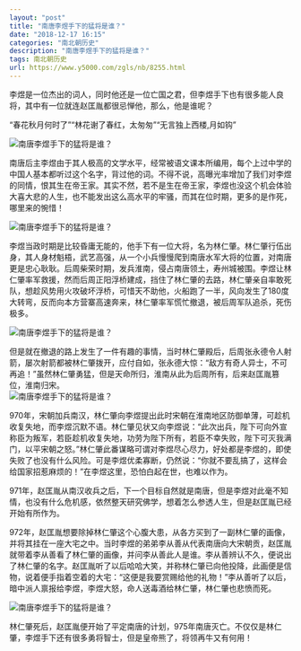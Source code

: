 ```yaml
---
layout: "post"
title: "南唐李煜手下的猛将是谁？"
date: "2018-12-17 16:15"
categories: "南北朝历史"
description: "南唐李煜手下的猛将是谁？"
tags: 南北朝历史
url: https://www.y5000.com/zgls/nb/8255.html
---
```






李煜是一位杰出的词人，同时他还是一位亡国之君，但李煜手下也有很多能人良将，其中有一位就连赵匡胤都很忌惮他，那么，他是谁呢？

“春花秋月何时了”“林花谢了春红，太匆匆”“无言独上西楼,月如钩”

![南唐李煜手下的猛将是谁？](/uploads/allimg/161226/6-161226114959555.JPG)

南唐后主李煜由于其人极高的文学水平，经常被语文课本所编用，每个上过中学的中国人基本都听过这个名字，背过他的词。不得不说，高曝光率增加了我们对李煜的同情，恨其生在帝王家。其实不然，若不是生在帝王家，李煜也没这个机会体验大喜大悲的人生，也不能发出这么高水平的牢骚，而其在位时期，更多的是作死，哪里来的惋惜！

![南唐李煜手下的猛将是谁？](/uploads/allimg/161226/6-161226114945C3.JPG)

李煜当政时期是比较昏庸无能的，他手下有一位大将，名为林仁肇。林仁肇行伍出身，其人身材魁梧，武艺高强，从一个小兵慢慢爬到南唐水军大将的位置，对南唐更是忠心耿耿。后周柴荣时期，发兵淮南，侵占南唐领土，寿州城被围。李煜让林仁肇率军救援，然而后周正阳浮桥建成，挡住了林仁肇的去路，林仁肇亲自率敢死队，想趁风势用火攻破坏浮桥，可惜天不助他，火船跑了一半，风向发生了180度大转弯，反而向本方营寨高速奔来，林仁肇率军慌忙撤退，被后周军队追杀，死伤极多。

![南唐李煜手下的猛将是谁？](/uploads/allimg/161226/6-161226114931H0.JPG)

但是就在撤退的路上发生了一件有趣的事情，当时林仁肇殿后，后周张永德令人射箭，屡次射箭都被林仁肇拨开，应付自如，张永德大惊：“敌方有奇人异士，不可再追！”虽然林仁肇勇猛，但是天命所归，淮南从此为后周所有，后来赵匡胤篡位，淮南归宋。  
![南唐李煜手下的猛将是谁？](/uploads/allimg/161226/6-1612261149155U.JPG)

970年，宋朝加兵南汉，林仁肇向李煜提出此时宋朝在淮南地区防御单薄，可趁机收复失地，而李煜沉默不语。林仁肇见状又向李煜说：“此次出兵，陛下可向外宣称臣为叛军，若臣趁机收复失地，功劳为陛下所有，若臣不幸失败，陛下可灭我满门，以平宋朝之怒。”林仁肇此番谋略可谓对李煜尽心尽力，好处都是李煜的，即使失败了也没有什么风险。可是李煜优柔寡断，仍然说：“你就不要乱搞了，这样会给国家招惹麻烦的！”在李煜这里，恐怕白起在世，也难以作为。

971年，赵匡胤从南汉收兵之后，下一个目标自然就是南唐，但是李煜对此毫不知情，也没有什么危机感，依然整天研究佛学，想着怎么参透人生，但是赵匡胤已经开始有所作为。

972年，赵匡胤想要除掉林仁肇这个心腹大患，从各方买到了一副林仁肇的画像，并将其挂在一座大宅之中。当时李煜的弟弟李从善从代表南唐向大宋朝贡，赵匡胤就带着李从善看了林仁肇的画像，并问李从善此人是谁。李从善辨认不久，便说出了林仁肇的名字。赵匡胤听了以后哈哈大笑，并称林仁肇已向他投降，此画便是信物，说着便手指着空着的大宅：“这便是我要赏赐给他的礼物！”李从善听了以后，暗中派人禀报给李煜，李煜大怒，命人送毒酒给林仁肇，林仁肇也悲愤而死。

![南唐李煜手下的猛将是谁？](/uploads/allimg/161226/6-161226114RIY.JPG)

林仁肇死后，赵匡胤便开始了平定南唐的计划，975年南唐灭亡。不仅仅是林仁肇，李煜手下还有很多勇将智士，但是皇帝熊了，将领再牛又有何用！

